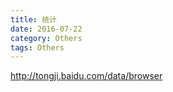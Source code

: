 ```yaml
---
title: 统计
date: 2016-07-22
category: Others
tags: Others
---
```


http://tongji.baidu.com/data/browser
